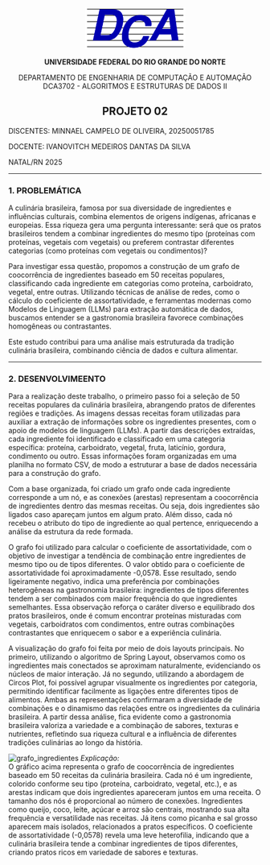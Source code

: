 <p align="center">
  <img src="IMAGES/DCA.png" alt="Funções de Overlap-add e Overlap-save"/>
</p>
 
<p align="center"><strong>UNIVERSIDADE FEDERAL DO RIO GRANDE DO NORTE</strong></p>

<p align="center"> 
DEPARTAMENTO DE ENGENHARIA DE COMPUTAÇÃO E AUTOMAÇÃO  
DCA3702 - ALGORITMOS E ESTRUTURAS DE DADOS II</p>

<h2 align="center"><strong>PROJETO 02</strong></h2>

DISCENTES: MINNAEL CAMPELO DE OLIVEIRA, 	20250051785

DOCENTE: IVANOVITCH MEDEIROS DANTAS DA SILVA

NATAL/RN 2025  

---
### **1. PROBLEMÁTICA**
A culinária brasileira, famosa por sua diversidade de ingredientes e influências culturais, combina elementos de origens indígenas, africanas e europeias. Essa riqueza gera uma pergunta interessante: será que os pratos brasileiros tendem a combinar ingredientes do mesmo tipo (proteínas com proteínas, vegetais com vegetais) ou preferem contrastar diferentes categorias (como proteínas com vegetais ou condimentos)?

Para investigar essa questão, propomos a construção de um grafo de coocorrência de ingredientes baseado em 50 receitas populares, classificando cada ingrediente em categorias como proteína, carboidrato, vegetal, entre outras. Utilizando técnicas de análise de redes, como o cálculo do coeficiente de assortatividade, e ferramentas modernas como Modelos de Linguagem (LLMs) para extração automática de dados, buscamos entender se a gastronomia brasileira favorece combinações homogêneas ou contrastantes.

Este estudo contribui para uma análise mais estruturada da tradição culinária brasileira, combinando ciência de dados e cultura alimentar.

---
### **2. DESENVOLVIMEENTO**
Para a realização deste trabalho, o primeiro passo foi a seleção de 50 receitas populares da culinária brasileira, abrangendo pratos de diferentes regiões e tradições. As imagens dessas receitas foram utilizadas para auxiliar a extração de informações sobre os ingredientes presentes, com o apoio de modelos de linguagem (LLMs). A partir das descrições extraídas, cada ingrediente foi identificado e classificado em uma categoria específica: proteína, carboidrato, vegetal, fruta, laticínio, gordura, condimento ou outro. Essas informações foram organizadas em uma planilha no formato CSV, de modo a estruturar a base de dados necessária para a construção do grafo.

Com a base organizada, foi criado um grafo onde cada ingrediente corresponde a um nó, e as conexões (arestas) representam a coocorrência de ingredientes dentro das mesmas receitas. Ou seja, dois ingredientes são ligados caso apareçam juntos em algum prato. Além disso, cada nó recebeu o atributo do tipo de ingrediente ao qual pertence, enriquecendo a análise da estrutura da rede formada.

O grafo foi utilizado para calcular o coeficiente de assortatividade, com o objetivo de investigar a tendência de combinação entre ingredientes de mesmo tipo ou de tipos diferentes. O valor obtido para o coeficiente de assortatividade foi aproximadamente -0,0578. Esse resultado, sendo ligeiramente negativo, indica uma preferência por combinações heterogêneas na gastronomia brasileira: ingredientes de tipos diferentes tendem a ser combinados com maior frequência do que ingredientes semelhantes. Essa observação reforça o caráter diverso e equilibrado dos pratos brasileiros, onde é comum encontrar proteínas misturadas com vegetais, carboidratos com condimentos, entre outras combinações contrastantes que enriquecem o sabor e a experiência culinária.

A visualização do grafo foi feita por meio de dois layouts principais. No primeiro, utilizando o algoritmo de Spring Layout, observamos como os ingredientes mais conectados se aproximam naturalmente, evidenciando os núcleos de maior interação. Já no segundo, utilizando a abordagem de Circos Plot, foi possível agrupar visualmente os ingredientes por categoria, permitindo identificar facilmente as ligações entre diferentes tipos de alimentos. Ambas as representações confirmaram a diversidade de combinações e o dinamismo das relações entre os ingredientes da culinária brasileira.
A partir dessa análise, fica evidente como a gastronomia brasileira valoriza a variedade e a combinação de sabores, texturas e nutrientes, refletindo sua riqueza cultural e a influência de diferentes tradições culinárias ao longo da história.

![grafo_ingredientes](/IMAGES/grafo_ingredientes.png)
*Explicação:*     
O gráfico acima representa o grafo de coocorrência de ingredientes baseado em 50 receitas da culinária brasileira. Cada nó é um ingrediente, colorido conforme seu tipo (proteína, carboidrato, vegetal, etc.), e as arestas indicam que dois ingredientes apareceram juntos em uma receita. O tamanho dos nós é proporcional ao número de conexões.
Ingredientes como queijo, coco, leite, açúcar e arroz são centrais, mostrando sua alta frequência e versatilidade nas receitas. Já itens como picanha e sal grosso aparecem mais isolados, relacionados a pratos específicos.
O coeficiente de assortatividade (-0,0578) revela uma leve heterofilia, indicando que a culinária brasileira tende a combinar ingredientes de tipos diferentes, criando pratos ricos em variedade de sabores e texturas.